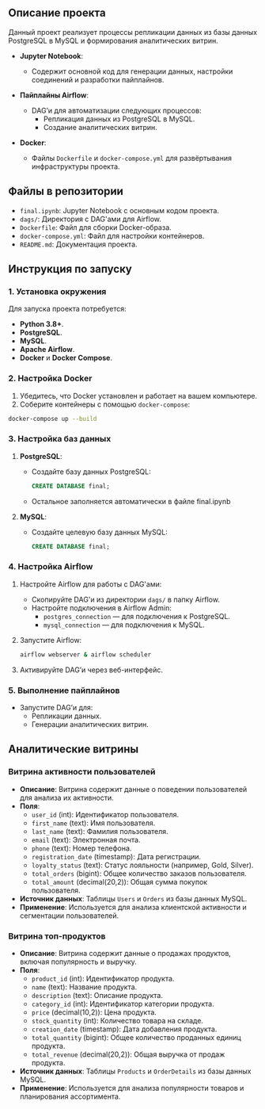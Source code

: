 ## Описание проекта

Данный проект реализует процессы репликации данных из базы данных PostgreSQL в MySQL и формирования аналитических витрин.

- **Jupyter Notebook**:
  - Содержит основной код для генерации данных, настройки соединений и разработки пайплайнов.

- **Пайплайны Airflow**:
  - DAG’и для автоматизации следующих процессов:
    - Репликация данных из PostgreSQL в MySQL.
    - Создание аналитических витрин.

- **Docker**:
  - Файлы `Dockerfile` и `docker-compose.yml` для развёртывания инфраструктуры проекта.

## Файлы в репозитории

- `final.ipynb`: Jupyter Notebook с основным кодом проекта.
- `dags/`: Директория с DAG'ами для Airflow.
- `Dockerfile`: Файл для сборки Docker-образа.
- `docker-compose.yml`: Файл для настройки контейнеров.
- `README.md`: Документация проекта.

## Инструкция по запуску

### 1. Установка окружения

Для запуска проекта потребуется:

- **Python 3.8+**.
- **PostgreSQL**.
- **MySQL**.
- **Apache Airflow**.
- **Docker** и **Docker Compose**.


### 2. Настройка Docker

1. Убедитесь, что Docker установлен и работает на вашем компьютере.
2. Соберите контейнеры с помощью `docker-compose`:

```bash
docker-compose up --build
```

### 3. Настройка баз данных

1. **PostgreSQL**:
   - Создайте базу данных PostgreSQL:
     ```sql
     CREATE DATABASE final;
     ```
   - Остальное заполняется автоматически в файле final.ipynb

2. **MySQL**:
   - Создайте целевую базу данных MySQL:
     ```sql
     CREATE DATABASE final;
     ```

### 4. Настройка Airflow

1. Настройте Airflow для работы с DAG'ами:
   - Скопируйте DAG'и из директории `dags/` в папку Airflow.
   - Настройте подключения в Airflow Admin:
     - `postgres_connection` — для подключения к PostgreSQL.
     - `mysql_connection` — для подключения к MySQL.

2. Запустите Airflow:
   ```bash
   airflow webserver & airflow scheduler
   ```

3. Активируйте DAG’и через веб-интерфейс.

### 5. Выполнение пайплайнов

- Запустите DAG’и для:
  - Репликации данных.
  - Генерации аналитических витрин.

## Аналитические витрины

### Витрина активности пользователей

- **Описание**: Витрина содержит данные о поведении пользователей для анализа их активности.
- **Поля**:
  - `user_id` (int): Идентификатор пользователя.
  - `first_name` (text): Имя пользователя.
  - `last_name` (text): Фамилия пользователя.
  - `email` (text): Электронная почта.
  - `phone` (text): Номер телефона.
  - `registration_date` (timestamp): Дата регистрации.
  - `loyalty_status` (text): Статус лояльности (например, Gold, Silver).
  - `total_orders` (bigint): Общее количество заказов пользователя.
  - `total_amount` (decimal(20,2)): Общая сумма покупок пользователя.
- **Источник данных**: Таблицы `Users` и `Orders` из базы данных MySQL.
- **Применение**: Используется для анализа клиентской активности и сегментации пользователей.

### Витрина топ-продуктов

- **Описание**: Витрина содержит данные о продажах продуктов, включая популярность и выручку.
- **Поля**:
  - `product_id` (int): Идентификатор продукта.
  - `name` (text): Название продукта.
  - `description` (text): Описание продукта.
  - `category_id` (int): Идентификатор категории продукта.
  - `price` (decimal(10,2)): Цена продукта.
  - `stock_quantity` (int): Количество товара на складе.
  - `creation_date` (timestamp): Дата добавления продукта.
  - `total_quantity` (bigint): Общее количество проданных единиц продукта.
  - `total_revenue` (decimal(20,2)): Общая выручка от продаж продукта.
- **Источник данных**: Таблицы `Products` и `OrderDetails` из базы данных MySQL.
- **Применение**: Используется для анализа популярности товаров и планирования ассортимента.